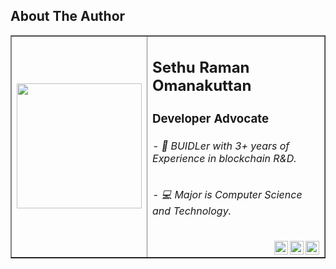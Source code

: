 
## About The Author
<table border= "solid">
  <tbody border="none">
    <tr>
      <td>
        <img src="https://avatars.githubusercontent.com/u/44131280?v=4" width='200' height = '200'>
      </td>
      <td align ="left">
        <p><h2> Sethu Raman Omanakuttan </h2> </p>
        <p><h3> Developer Advocate </h3> </p>
        <h6> - 👋 BUIDLer with 3+ years of Experience in blockchain R&D. </h6>
        <h6> - 💻 Major is Computer Science and Technology. </p> </h6>
        <a href="https://discord.gg/XTW52Kt">
        <img align="right" alt="Abhishek's Discord" width="22px" src="https://raw.githubusercontent.com/peterthehan/peterthehan/master/assets/discord.svg" />
        </a> <span>
        <a href="https://twitter.com/abhisheknaiidu">
        <img align="right" alt="Abhishek Naidu | Twitter" width="22px" src="https://raw.githubusercontent.com/peterthehan/peterthehan/master/assets/twitter.svg" />
        </a>
        <a href="https://www.linkedin.com/in/abhisheknaiidu/">
        <img align="right" alt="Abhishek's LinkedIN" width="22px" src="https://raw.githubusercontent.com/peterthehan/peterthehan/master/assets/linkedin.svg" />
        </a>
         </td> 
    </tr>
  </tbody>
</table>
  
  
